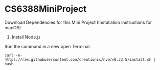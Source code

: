 # CS6388MiniProject

Download Dependencies for this Mini Project (Installation instructions for macOS)

1. Install Node.js
 
 Run the command in a new open Terminal:
 
    curl -o- https://raw.githubusercontent.com/creationix/nvm/v0.33.5/install.sh | bash
  
